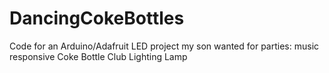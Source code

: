 # DancingCokeBottles
Code for an Arduino/Adafruit LED project my son wanted for parties: music responsive Coke Bottle Club Lighting Lamp
